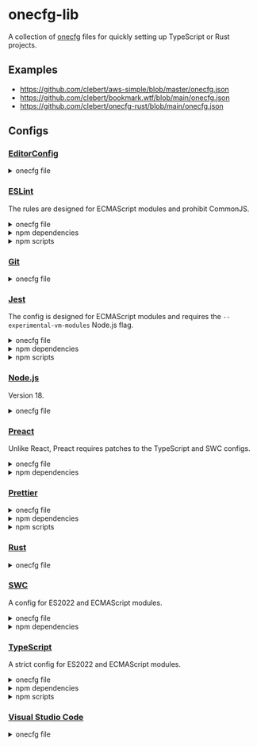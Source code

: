 # onecfg-lib

A collection of [onecfg](https://crates.io/crates/onecfg) files for quickly
setting up TypeScript or Rust projects.

## Examples

- https://github.com/clebert/aws-simple/blob/master/onecfg.json
- https://github.com/clebert/bookmark.wtf/blob/main/onecfg.json
- https://github.com/clebert/onecfg-rust/blob/main/onecfg.json

## Configs

### [EditorConfig](https://editorconfig.org)

<details>
  <summary>onecfg file</summary>

```json
{
  "extends": [
    "https://raw.githubusercontent.com/clebert/onecfg-lib/main/lib/onecfg-editorconfig.json"
  ]
}
```

</details>

### [ESLint](https://eslint.org)

The rules are designed for ECMAScript modules and prohibit CommonJS.

<details>
  <summary>onecfg file</summary>

```json
{
  "extends": [
    "https://raw.githubusercontent.com/clebert/onecfg-lib/main/lib/onecfg-eslint.json"
  ]
}
```

</details>

<details>
  <summary>npm dependencies</summary>

- [`eslint`](https://www.npmjs.com/package/eslint)
- [`eslint-plugin-import`](https://www.npmjs.com/package/eslint-plugin-import)
- [`eslint-plugin-markdown`](https://www.npmjs.com/package/eslint-plugin-markdown)

</details>

<details>
  <summary>npm scripts</summary>

- **lint**: `eslint .`

</details>

### [Git](https://git-scm.com)

<details>
  <summary>onecfg file</summary>

```json
{
  "extends": [
    "https://raw.githubusercontent.com/clebert/onecfg-lib/main/lib/onecfg-git.json"
  ]
}
```

</details>

### [Jest](https://jestjs.io)

The config is designed for ECMAScript modules and requires the
`--experimental-vm-modules` Node.js flag.

<details>
  <summary>onecfg file</summary>

```json
{
  "extends": [
    "https://raw.githubusercontent.com/clebert/onecfg-lib/main/lib/onecfg-jest.json"
  ]
}
```

</details>

<details>
  <summary>npm dependencies</summary>

- [`jest`](https://www.npmjs.com/package/jest)
- [`@jest/globals`](https://www.npmjs.com/package/@jest/globals)

</details>

<details>
  <summary>npm scripts</summary>

- **test**: `NODE_OPTIONS=--experimental-vm-modules jest --silent`

</details>

### [Node.js](https://nodejs.org/en/)

Version 18.

<details>
  <summary>onecfg file</summary>

```json
{
  "extends": [
    "https://raw.githubusercontent.com/clebert/onecfg-lib/main/lib/onecfg-node.json"
  ]
}
```

</details>

### [Preact](https://preactjs.com)

Unlike React, Preact requires patches to the TypeScript and SWC configs.

<details>
  <summary>onecfg file</summary>

```json
{
  "extends": [
    "https://raw.githubusercontent.com/clebert/onecfg-lib/main/lib/onecfg-preact.json"
  ]
}
```

</details>

<details>
  <summary>npm dependencies</summary>

- [`preact`](https://www.npmjs.com/package/preact)

</details>

### [Prettier](https://prettier.io)

<details>
  <summary>onecfg file</summary>

```json
{
  "extends": [
    "https://raw.githubusercontent.com/clebert/onecfg-lib/main/lib/onecfg-prettier.json"
  ]
}
```

</details>

<details>
  <summary>npm dependencies</summary>

- [`prettier`](https://www.npmjs.com/package/prettier)
- [`eslint-config-prettier`](https://www.npmjs.com/package/eslint-config-prettier)
  (if `.eslintrc.json` is defined)

</details>

<details>
  <summary>npm scripts</summary>

- **check**: `prettier --check .`
- **format**: `prettier --write .`

</details>

### [Rust](https://www.rust-lang.org)

<details>
  <summary>onecfg file</summary>

```json
{
  "extends": [
    "https://raw.githubusercontent.com/clebert/onecfg-lib/main/lib/onecfg-rust.json",
    "https://raw.githubusercontent.com/clebert/onecfg-lib/main/lib/onecfg-rust-github.json"
  ]
}
```

</details>

### [SWC](https://swc.rs)

A config for ES2022 and ECMAScript modules.

<details>
  <summary>onecfg file</summary>

```json
{
  "extends": [
    "https://raw.githubusercontent.com/clebert/onecfg-lib/main/lib/onecfg-swc.json"
  ]
}
```

</details>

<details>
  <summary>npm dependencies</summary>

- [`@swc/core`](https://www.npmjs.com/package/@swc/core)

</details>

### [TypeScript](https://www.typescriptlang.org)

A strict config for ES2022 and ECMAScript modules.

<details>
  <summary>onecfg file</summary>

```json
{
  "extends": [
    "https://raw.githubusercontent.com/clebert/onecfg-lib/main/lib/onecfg-typescript.json",
    "https://raw.githubusercontent.com/clebert/onecfg-lib/main/lib/onecfg-typescript-emit.json",
    "https://raw.githubusercontent.com/clebert/onecfg-lib/main/lib/onecfg-typescript-eslint.json"
  ]
}
```

</details>

<details>
  <summary>npm dependencies</summary>

- [`typescript`](https://www.npmjs.com/package/typescript)
- [`@swc/jest`](https://www.npmjs.com/package/@swc/jest) (if `jest.config.json`
  is defined)
- [`@typescript-eslint/eslint-plugin`](https://www.npmjs.com/package/@typescript-eslint/eslint-plugin)
  (if `.eslintrc.json` is defined)
- [`@typescript-eslint/parser`](https://www.npmjs.com/package/@typescript-eslint/parser)
  (if `.eslintrc.json` is defined)

</details>

<details>
  <summary>npm scripts</summary>

- **check**: `tsc`
- **emit**: `tsc --project tsconfig.emit.json`

</details>

### [Visual Studio Code](https://code.visualstudio.com)

<details>
  <summary>onecfg file</summary>

```json
{
  "extends": [
    "https://raw.githubusercontent.com/clebert/onecfg-lib/main/lib/onecfg-vscode.json",
    "https://raw.githubusercontent.com/clebert/onecfg-lib/main/lib/onecfg-vscode-debug.json"
  ]
}
```

</details>

